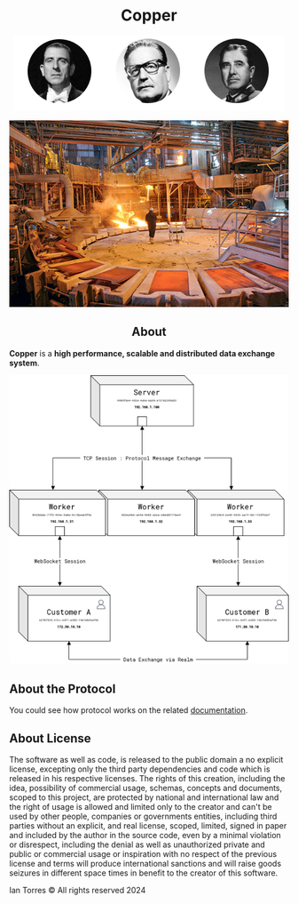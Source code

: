 <h1 align="center">Copper</h1>

<p align="center">
    <img src="./people.png" alt="People">
</p>

<p align="center">
    <img src="./about.jpg" alt="Copper">
</p>

<h2 align="center">About</h2>

**Copper** is a **high performance, scalable and distributed data exchange system**.

<p align="center">
    <img src="./diagram.png" alt="Diagram">
</p>

## About the Protocol

You could see how protocol works on the related [documentation](Protocol.md).

## About License

The software as well as code, is released to the public domain a no explicit license, excepting only the third party dependencies and code which is released in his respective licenses. The rights of this creation, including the idea, possibility of commercial usage, schemas, concepts and documents, scoped to this project, are protected by national and international law and the right of usage is allowed and limited only to the creator and can't be used by other people, companies or governments entities, including third parties without an explicit, and real license, scoped, limited, signed in paper and included by the author in the source code, even by a minimal violation or disrespect, including the denial as well as unauthorized private and public or commercial usage or inspiration with no respect of the previous license and terms will produce international sanctions and will raise goods seizures in different space times in benefit to the creator of this software.

Ian Torres &copy; All rights reserved 2024
